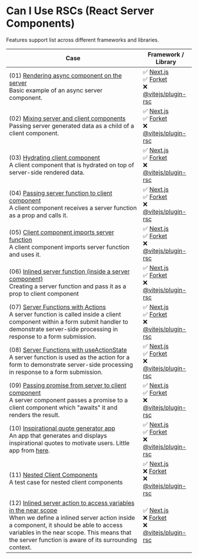 # Can I Use RSCs (React Server Components)

Features support list across different frameworks and libraries.

| Case | Framework / Library |
| ---- | ---- |
| (01) [Rendering async component on the server](./cases/01)<br />Basic example of an async server component. | ✅ [Next.js](https://nextjs.org/)<br />✅ [Forket](https://github.com/krasimir/forket)<br />❌ [@vitejs/plugin-rsc](https://github.com/vitejs/vite-plugin-react/blob/main/packages/plugin-rsc/README.md) |
| (02) [Mixing server and client components](./cases/02)<br />Passing server generated data as a child of a client component. | ✅ [Next.js](https://nextjs.org/)<br />✅ [Forket](https://github.com/krasimir/forket)<br />❌ [@vitejs/plugin-rsc](https://github.com/vitejs/vite-plugin-react/blob/main/packages/plugin-rsc/README.md) |
| (03) [Hydrating client component](./cases/03)<br />A client component that is hydrated on top of server-side rendered data. | ✅ [Next.js](https://nextjs.org/)<br />✅ [Forket](https://github.com/krasimir/forket)<br />❌ [@vitejs/plugin-rsc](https://github.com/vitejs/vite-plugin-react/blob/main/packages/plugin-rsc/README.md) |
| (04) [Passing server function to client component](./cases/04)<br />A client component receives a server function as a prop and calls it. | ✅ [Next.js](https://nextjs.org/)<br />✅ [Forket](https://github.com/krasimir/forket)<br />❌ [@vitejs/plugin-rsc](https://github.com/vitejs/vite-plugin-react/blob/main/packages/plugin-rsc/README.md) |
| (05) [Client component imports server function](./cases/05)<br />A client component imports server function and uses it. | ✅ [Next.js](https://nextjs.org/)<br />✅ [Forket](https://github.com/krasimir/forket)<br />❌ [@vitejs/plugin-rsc](https://github.com/vitejs/vite-plugin-react/blob/main/packages/plugin-rsc/README.md) |
| (06) [Inlined server function (inside a server component)](./cases/06)<br />Creating a server function and pass it as a prop to client component | ✅ [Next.js](https://nextjs.org/)<br />✅ [Forket](https://github.com/krasimir/forket)<br />❌ [@vitejs/plugin-rsc](https://github.com/vitejs/vite-plugin-react/blob/main/packages/plugin-rsc/README.md) |
| (07) [Server Functions with Actions](./cases/07)<br />A server function is called inside a client component within a form submit handler to demonstrate server-side processing in response to a form submission. | ✅ [Next.js](https://nextjs.org/)<br />✅ [Forket](https://github.com/krasimir/forket)<br />❌ [@vitejs/plugin-rsc](https://github.com/vitejs/vite-plugin-react/blob/main/packages/plugin-rsc/README.md) |
| (08) [Server Functions with useActionState](./cases/08)<br />A server function is used as the action for a form to demonstrate server-side processing in response to a form submission. | ✅ [Next.js](https://nextjs.org/)<br />✅ [Forket](https://github.com/krasimir/forket)<br />❌ [@vitejs/plugin-rsc](https://github.com/vitejs/vite-plugin-react/blob/main/packages/plugin-rsc/README.md) |
| (09) [Passing promise from server to client component](./cases/09)<br />A server component passes a promise to a client component which "awaits" it and renders the result. | ✅ [Next.js](https://nextjs.org/)<br />✅ [Forket](https://github.com/krasimir/forket)<br />❌ [@vitejs/plugin-rsc](https://github.com/vitejs/vite-plugin-react/blob/main/packages/plugin-rsc/README.md) |
| (10) [Inspirational quote generator app](./cases/10)<br />An app that generates and displays inspirational quotes to motivate users. Little app from [here](https://react.dev/reference/rsc/use-client#how-use-client-marks-client-code).  | ✅ [Next.js](https://nextjs.org/)<br />✅ [Forket](https://github.com/krasimir/forket)<br />❌ [@vitejs/plugin-rsc](https://github.com/vitejs/vite-plugin-react/blob/main/packages/plugin-rsc/README.md) |
| (11) [Nested Client Components](./cases/11)<br />A test case for nested client components | ✅ [Next.js](https://nextjs.org/)<br />❌ [Forket](https://github.com/krasimir/forket)<br />❌ [@vitejs/plugin-rsc](https://github.com/vitejs/vite-plugin-react/blob/main/packages/plugin-rsc/README.md) |
| (12) [Inlined server action to access variables in the near scope](./cases/12)<br />When we define a inlined server action inside a component, it should be able to access variables in the near scope. This means that the server function is aware of its surrounding context. | ✅ [Next.js](https://nextjs.org/)<br />❌ [Forket](https://github.com/krasimir/forket)<br />❌ [@vitejs/plugin-rsc](https://github.com/vitejs/vite-plugin-react/blob/main/packages/plugin-rsc/README.md) |



